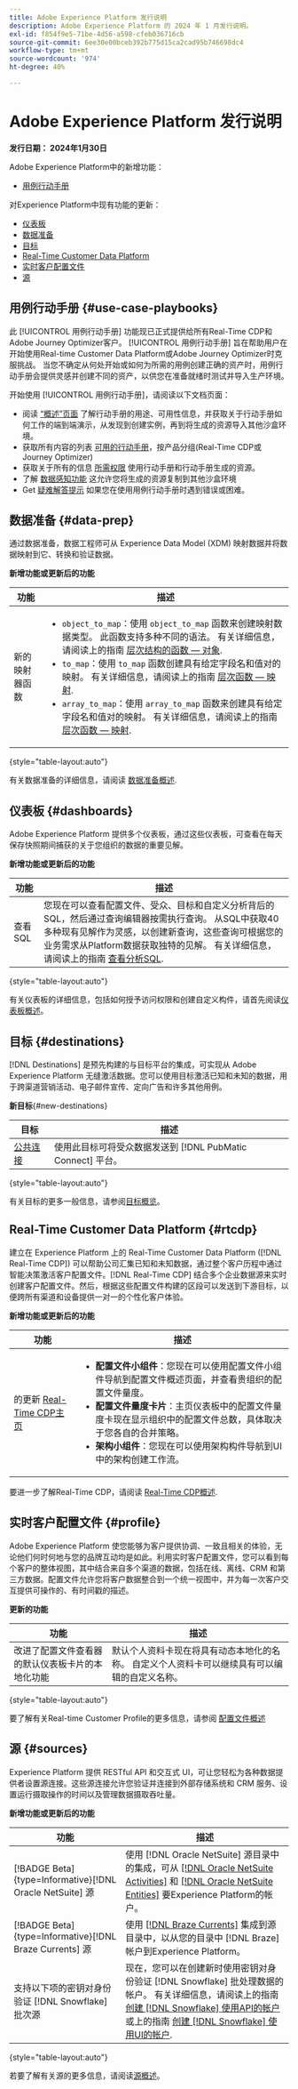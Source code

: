 ```yaml
---
title: Adobe Experience Platform 发行说明
description: Adobe Experience Platform 的 2024 年 1 月发行说明。
exl-id: f854f9e5-71be-4d56-a598-cfeb036716cb
source-git-commit: 6ee30e00bceb392b775d15ca2cad95b746698dc4
workflow-type: tm+mt
source-wordcount: '974'
ht-degree: 40%

---
```


# Adobe Experience Platform 发行说明

**发行日期： 2024年1月30日**

Adobe Experience Platform中的新增功能：

- [用例行动手册](#use-case-playbooks)

对Experience Platform中现有功能的更新：

- [仪表板](#dashboards)
- [数据准备](#data-prep)
- [目标](#destinations)
- [Real-Time Customer Data Platform](#rtcdp)
- [实时客户配置文件](#profile)
- [源](#sources)

## 用例行动手册 {#use-case-playbooks}

此 [!UICONTROL 用例行动手册] 功能现已正式提供给所有Real-Time CDP和Adobe Journey Optimizer客户。 [!UICONTROL 用例行动手册] 旨在帮助用户在开始使用Real-time Customer Data Platform或Adobe Journey Optimizer时克服挑战。 当您不确定从何处开始或如何为所需的用例创建正确的资产时，用例行动手册会提供灵感并创建不同的资产，以供您在准备就绪时测试并导入生产环境。

开始使用 [!UICONTROL 用例行动手册]，请阅读以下文档页面：

- 阅读 [“概述”页面](/help/use-case-playbooks/playbooks/overview.md) 了解行动手册的用途、可用性信息，并获取关于行动手册如何工作的端到端演示，从发现到创建实例，再到将生成的资源导入其他沙盒环境。
- 获取所有内容的列表 [可用的行动手册](/help/use-case-playbooks/playbooks/playbooks-list.md)，按产品分组(Real-Time CDP或Journey Optimizer)
- 获取关于所有的信息 [所需权限](/help/use-case-playbooks/playbooks/get-started.md#grant-your-team-the-required-access-permissions) 使用行动手册和行动手册生成的资源。
- 了解 [数据感知功能](/help/use-case-playbooks/playbooks/data-awareness.md) 这允许您将生成的资源复制到其他沙盒环境
- Get [疑难解答提示](/help/use-case-playbooks/playbooks/troubleshooting.md) 如果您在使用用例行动手册时遇到错误或困难。

## 数据准备 {#data-prep}

通过数据准备，数据工程师可从 Experience Data Model (XDM) 映射数据并将数据映射到它、转换和验证数据。

**新增功能或更新后的功能**

| 功能 | 描述 |
| --- | --- |
| 新的映射器函数 | <ul><li>`object_to_map`：使用 `object_to_map` 函数来创建映射数据类型。 此函数支持多种不同的语法。 有关详细信息，请阅读上的指南 [层次结构的函数 — 对象](../../data-prep/functions.md#objects). </li><li>`to_map`：使用 `to_map` 函数创建具有给定字段名和值对的映射。 有关详细信息，请阅读上的指南 [层次函数 — 映射](../../data-prep/functions.md#objects). </li><li>`array_to_map`：使用 `array_to_map` 函数来创建具有给定字段名和值对的映射。 有关详细信息，请阅读上的指南 [层次函数 — 映射](../../data-prep/functions.md#objects). |

{style="table-layout:auto"}

有关数据准备的详细信息，请阅读 [数据准备概述](../../data-prep/home.md).

## 仪表板 {#dashboards}

Adobe Experience Platform 提供多个仪表板，通过这些仪表板，可查看在每天保存快照期间捕获的关于您组织的数据的重要见解。

**新增功能或更新后的功能**

| 功能 | 描述 |
| --- | --- |
| 查看SQL | 您现在可以查看配置文件、受众、目标和自定义分析背后的SQL，然后通过查询编辑器按需执行查询。 从SQL中获取40多种现有见解作为灵感，以创建新查询，这些查询可根据您的业务需求从Platform数据获取独特的见解。 有关详细信息，请阅读上的指南 [查看分析SQL](../../dashboards/view-sql.md). |

{style="table-layout:auto"}

有关仪表板的详细信息，包括如何授予访问权限和创建自定义构件，请首先阅读[仪表板概述](../../dashboards/home.md)。

## 目标 {#destinations}

[!DNL Destinations] 是预先构建的与目标平台的集成，可实现从 Adobe Experience Platform 无缝激活数据。您可以使用目标激活已知和未知的数据，用于跨渠道营销活动、电子邮件宣传、定向广告和许多其他用例。

**新目标**{#new-destinations}

| 目标 | 描述 |
| ----------- | ----------- |
| [公共连接](../../destinations/catalog/advertising/pubmatic.md) | 使用此目标可将受众数据发送到 [!DNL PubMatic Connect] 平台。 |

{style="table-layout:auto"}

有关目标的更多一般信息，请参阅[目标概览](../../destinations/home.md)。

## Real-Time Customer Data Platform {#rtcdp}

建立在 Experience Platform 上的 Real-Time Customer Data Platform ([!DNL Real-Time CDP]) 可以帮助公司汇集已知和未知数据，通过整个客户历程中通过智能决策激活客户配置文件。[!DNL Real-Time CDP] 结合多个企业数据源来实时创建客户配置文件。然后，根据这些配置文件构建的区段可以发送到下游目标，以便跨所有渠道和设备提供一对一的个性化客户体验。

**新增功能或更新后的功能**

| 功能 | 描述 |
| --- | --- |
| 的更新 [Real-Time CDP主页](https://experience.adobe.com) | <ul><li>**配置文件小组件**：您现在可以使用配置文件小组件导航到配置文件概述页面，并查看贵组织的配置文件量度。</li><li>**配置文件量度卡片**：主页仪表板中的配置文件量度卡现在显示组织中的配置文件总数，具体取决于您各自的合并策略。</li><li>**架构小组件**：您现在可以使用架构构件导航到UI中的架构创建工作流。</li></ul> |

要进一步了解Real-Time CDP，请阅读 [Real-Time CDP概述](../../rtcdp/overview.md).

## 实时客户配置文件 {#profile}

Adobe Experience Platform 使您能够为客户提供协调、一致且相关的体验，无论他们何时何地与您的品牌互动均是如此。利用实时客户配置文件，您可以看到每个客户的整体视图，其中结合来自多个渠道的数据，包括在线、离线、CRM 和第三方数据。配置文件允许您将客户数据整合到一个统一视图中，并为每一次客户交互提供可操作的、有时间戳的描述。

**更新的功能**

| 功能 | 描述 |
| --- | --- |
| 改进了配置文件查看器的默认仪表板卡片的本地化功能 | 默认个人资料卡现在将具有动态本地化的名称。 自定义个人资料卡可以继续具有可以编辑的自定义名称。 |

{style="table-layout:auto"}

要了解有关Real-time Customer Profile的更多信息，请参阅 [配置文件概述](../../profile/home.md)

## 源 {#sources}

Experience Platform 提供 RESTful API 和交互式 UI，可让您轻松为各种数据提供者设置源连接。这些源连接允许您验证并连接到外部存储系统和 CRM 服务、设置运行摄取操作的时间以及管理数据摄取吞吐量。

**新增功能或更新后的功能**

| 功能 | 描述 |
| --- | --- |
| [!BADGE Beta]{type=Informative}[!DNL Oracle NetSuite] 源 | 使用 [!DNL Oracle NetSuite] 源目录中的集成，可从 [[!DNL Oracle NetSuite Activities]](../../sources/tutorials/ui/create/marketing-automation/oracle-netsuite-activities.md) 和 [[!DNL Oracle NetSuite Entities]](../../sources/tutorials/ui/create/marketing-automation/oracle-netsuite-entities.md) 要Experience Platform的帐户。 |
| [!BADGE Beta]{type=Informative}[!DNL Braze Currents] 源 | 使用 [[!DNL Braze Currents]](../../sources/tutorials/ui/create/marketing-automation/braze.md) 集成到源目录中，以从您的目录中 [!DNL Braze] 帐户到Experience Platform。 |
| 支持以下项的密钥对身份验证 [!DNL Snowflake] 批次源 | 现在，您可以在创建新时使用密钥对身份验证 [!DNL Snowflake] 批处理数据的帐户。 有关详细信息，请阅读上的指南 [创建 [!DNL Snowflake] 使用API的帐户](../../sources/tutorials/api/create/databases/snowflake.md) 或上的指南 [创建 [!DNL Snowflake] 使用UI的帐户](../../sources/tutorials/ui/create/databases/snowflake.md). |

{style="table-layout:auto"}

若要了解有关源的更多信息，请阅读[源概述](../../sources/home.md)。